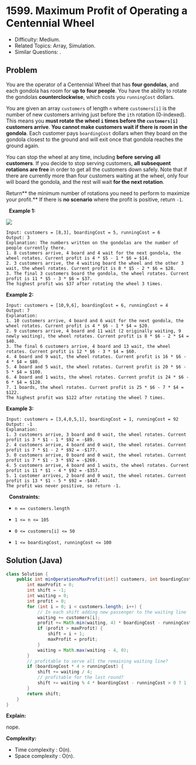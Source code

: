 # 1599. Maximum Profit of Operating a Centennial Wheel

- Difficulty: Medium.
- Related Topics: Array, Simulation.
- Similar Questions: .

## Problem

You are the operator of a Centennial Wheel that has **four gondolas**, and each gondola has room for **up** **to** **four people**. You have the ability to rotate the gondolas **counterclockwise**, which costs you ```runningCost``` dollars.

You are given an array ```customers``` of length ```n``` where ```customers[i]``` is the number of new customers arriving just before the ```ith``` rotation (0-indexed). This means you **must rotate the wheel **```i```** times before the **```customers[i]```** customers arrive**. **You cannot make customers wait if there is room in the gondola**. Each customer pays ```boardingCost``` dollars when they board on the gondola closest to the ground and will exit once that gondola reaches the ground again.

You can stop the wheel at any time, including **before** **serving** **all** **customers**. If you decide to stop serving customers, **all subsequent rotations are free** in order to get all the customers down safely. Note that if there are currently more than four customers waiting at the wheel, only four will board the gondola, and the rest will wait **for the next rotation**.

Return** the minimum number of rotations you need to perform to maximize your profit.** If there is **no scenario** where the profit is positive, return ```-1```.

 
**Example 1:**

![](https://assets.leetcode.com/uploads/2020/09/09/wheeldiagram12.png)

```
Input: customers = [8,3], boardingCost = 5, runningCost = 6
Output: 3
Explanation: The numbers written on the gondolas are the number of people currently there.
1. 8 customers arrive, 4 board and 4 wait for the next gondola, the wheel rotates. Current profit is 4 * $5 - 1 * $6 = $14.
2. 3 customers arrive, the 4 waiting board the wheel and the other 3 wait, the wheel rotates. Current profit is 8 * $5 - 2 * $6 = $28.
3. The final 3 customers board the gondola, the wheel rotates. Current profit is 11 * $5 - 3 * $6 = $37.
The highest profit was $37 after rotating the wheel 3 times.
```

**Example 2:**

```
Input: customers = [10,9,6], boardingCost = 6, runningCost = 4
Output: 7
Explanation:
1. 10 customers arrive, 4 board and 6 wait for the next gondola, the wheel rotates. Current profit is 4 * $6 - 1 * $4 = $20.
2. 9 customers arrive, 4 board and 11 wait (2 originally waiting, 9 newly waiting), the wheel rotates. Current profit is 8 * $6 - 2 * $4 = $40.
3. The final 6 customers arrive, 4 board and 13 wait, the wheel rotates. Current profit is 12 * $6 - 3 * $4 = $60.
4. 4 board and 9 wait, the wheel rotates. Current profit is 16 * $6 - 4 * $4 = $80.
5. 4 board and 5 wait, the wheel rotates. Current profit is 20 * $6 - 5 * $4 = $100.
6. 4 board and 1 waits, the wheel rotates. Current profit is 24 * $6 - 6 * $4 = $120.
7. 1 boards, the wheel rotates. Current profit is 25 * $6 - 7 * $4 = $122.
The highest profit was $122 after rotating the wheel 7 times.
```

**Example 3:**

```
Input: customers = [3,4,0,5,1], boardingCost = 1, runningCost = 92
Output: -1
Explanation:
1. 3 customers arrive, 3 board and 0 wait, the wheel rotates. Current profit is 3 * $1 - 1 * $92 = -$89.
2. 4 customers arrive, 4 board and 0 wait, the wheel rotates. Current profit is 7 * $1 - 2 * $92 = -$177.
3. 0 customers arrive, 0 board and 0 wait, the wheel rotates. Current profit is 7 * $1 - 3 * $92 = -$269.
4. 5 customers arrive, 4 board and 1 waits, the wheel rotates. Current profit is 11 * $1 - 4 * $92 = -$357.
5. 1 customer arrives, 2 board and 0 wait, the wheel rotates. Current profit is 13 * $1 - 5 * $92 = -$447.
The profit was never positive, so return -1.
```

 
**Constraints:**


	
- ```n == customers.length```
	
- ```1 <= n <= 105```
	
- ```0 <= customers[i] <= 50```
	
- ```1 <= boardingCost, runningCost <= 100```



## Solution (Java)

```java
class Solution {
    public int minOperationsMaxProfit(int[] customers, int boardingCost, int runningCost) {
        int maxProfit = 0;
        int shift = -1;
        int waiting = 0;
        int profit = 0;
        for (int i = 0; i < customers.length; i++) {
            // In each shift adding new passenger to the waiting line
            waiting += customers[i];
            profit += Math.min(waiting, 4) * boardingCost - runningCost;
            if (profit > maxProfit) {
                shift = i + 1;
                maxProfit = profit;
            }
            waiting = Math.max(waiting - 4, 0);
        }
        // profitable to serve all the remaining waiting line?
        if (boardingCost * 4 > runningCost) {
            shift += waiting / 4;
            // profitable for the last round?
            shift += waiting % 4 * boardingCost - runningCost > 0 ? 1 : 0;
        }
        return shift;
    }
}
```

**Explain:**

nope.

**Complexity:**

* Time complexity : O(n).
* Space complexity : O(n).
